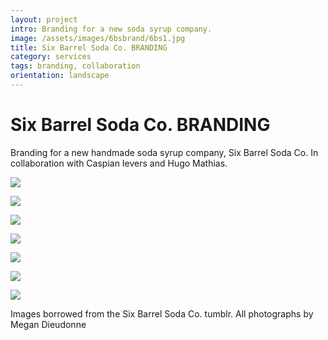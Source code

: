 ```yaml
---
layout: project
intro: Branding for a new soda syrup company.
image: /assets/images/6bsbrand/6bs1.jpg
title: Six Barrel Soda Co. BRANDING
category: services
tags: branding, collaboration
orientation: landscape
---
```


# Six Barrel Soda Co. BRANDING

Branding for a new handmade soda syrup company, Six Barrel Soda Co. 
In collaboration with Caspian Ievers and Hugo Mathias. 

![](/assets/images/6bsbrand/6bs1.jpg)

![](/assets/images/6bsbrand/6bs2.jpg)

![](/assets/images/6bsbrand/6bs3.jpg)

![](/assets/images/6bsbrand/6bs4.jpg)

![](/assets/images/6bsbrand/6bs5.jpg)

![](/assets/images/6bsbrand/6bs6.jpg)

![](/assets/images/6bsbrand/6bs7.jpg)

Images borrowed from the Six Barrel Soda Co. tumblr. 
All photographs by Megan Dieudonne
